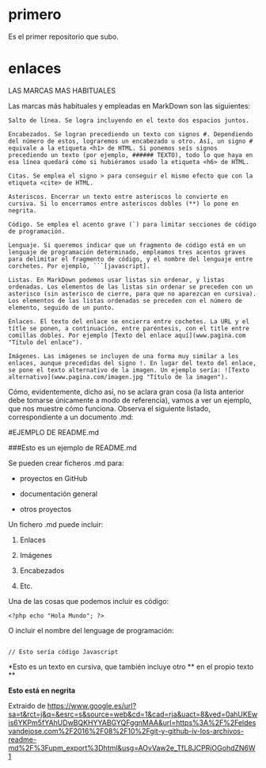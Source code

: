# primero

Es el primer repositorio que subo.
# enlaces
LAS MARCAS MAS HABITUALES

Las marcas más habituales y empleadas en MarkDown son las siguientes:


    Salto de línea. Se logra incluyendo en el texto dos espacios juntos.

    Encabezados. Se logran precediendo un texto con signos #. Dependiendo del número de estos, lograremos un encabezado u otro. Así, un signo # equivale a la etiqueta <h1> de HTML. Si ponemos seís signos precediendo un texto (por ejemplo, ###### TEXTO), todo lo que haya en esa línea quedará cómo si hubiéramos usado la etiqueta <h6> de HTML.

    Citas. Se emplea el signo > para conseguir el mismo efecto que con la etiqueta <cite> de HTML.

    Asteriscos. Encerrar un texto entre asteriscos lo convierte en cursiva. Si lo encerramos entre asteriscos dobles (**) lo pone en negrita.

    Código. Se emplea el acento grave (`) para limitar secciones de código de programación.

    Lenguaje. Si queremos indicar que un fragmento de código está en un lenguaje de programación determinado, empleamos tres acentos graves para delimitar el fragmento de código, y el nombre del lenguaje entre corchetes. Por ejemplo, ```[javascript].

    Listas. En MarkDown podemos usar listas sin ordenar, y listas ordenadas. Los elementos de las listas sin ordenar se preceden con un asterisco (sin asterisco de cierre, para que no aparezcan en cursiva). Los elementos de las listas ordenadas se preceden con el número de elemento, seguido de un punto.

    Enlaces. El texto del enlace se encierra entre cochetes. La URL y el títle se ponen, a continuación, entre paréntesis, con el title entre comillas dobles. Por ejemplo [Texto del enlace aquí](www.pagina.com "Título del enlace").

    Imágenes. Las imágenes se incluyen de una forma muy similar a los enlaces, aunque precedidas del signo !. En lugar del texto del enlace, se pone el texto alternativo de la imagen. Un ejemplo sería: ![Texto alternativo](www.pagina.com/imagen.jpg "Título de la imagen").


Cómo, evidentemente, dicho así, no se aclara gran cosa (la lista anterior debe tomarse únicamente a modo de referencia), vamos a ver un ejemplo, que nos muestre cómo funciona. Observa el siguiente listado, correspondiente a un documento .md:

#EJEMPLO DE README.md



###Esto es un ejemplo de README.md



Se pueden crear ficheros .md para:

* proyectos en GitHub

* documentación general

* otros proyectos



Un fichero .md puede incluir:

1. Enlaces

2. Imágenes

3. Encabezados

4. Etc.



Una de las cosas que podemos incluir es código:

`<?php echo "Hola Mundo"; ?>`

O incluir el nombre del lenguage de programación:

```[javascript]

// Esto sería código Javascript

```



*Esto es un texto en cursiva, que también incluye otro ** en el propio texto **



**Esto está en negrita**


Extraido de https://www.google.es/url?sa=t&rct=j&q=&esrc=s&source=web&cd=1&cad=rja&uact=8&ved=0ahUKEwis6YKPm5fYAhUDwBQKHYYABGYQFggnMAA&url=https%3A%2F%2Feldesvandejose.com%2F2016%2F08%2F10%2Fgit-y-github-iv-los-archivos-readme-md%2F%3Fupm_export%3Dhtml&usg=AOvVaw2e_TfL8JCPRjOGohdZN6W1
